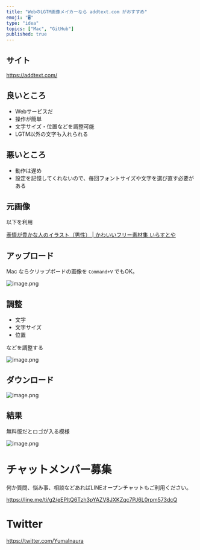 ```yaml
---
title: "WebのLGTM画像メイカーなら addtext.com がおすすめ"
emoji: "🖥"
type: "idea"
topics: ["Mac", "GitHub"]
published: true
---
```


## サイト

https://addtext.com/

## 良いところ

- Webサービスだ
- 操作が簡単
- 文字サイズ・位置などを調整可能
- LGTM以外の文字も入れられる

## 悪いところ

- 動作は遅め
- 設定を記憶してくれないので、毎回フォントサイズや文字を選び直す必要がある


## 元画像

以下を利用

[表情が豊かな人のイラスト（男性） | かわいいフリー素材集 いらすとや](https://www.irasutoya.com/2016/11/blog-post_751.html) 

## アップロード

Mac ならクリップボードの画像を `Command+V` でもOK。

![image.png](https://qiita-image-store.s3.amazonaws.com/0/89618/5eb35ebb-a0b7-7733-2522-337f8384fc02.png)

## 調整

- 文字
- 文字サイズ
- 位置

などを調整する

![image.png](https://qiita-image-store.s3.amazonaws.com/0/89618/1a146512-7067-b983-7072-d152b5f2fb1a.png)

## ダウンロード


![image.png](https://qiita-image-store.s3.amazonaws.com/0/89618/2150b2e3-c1ca-2581-ba26-2c48c54dff9c.png)

## 結果

無料版だとロゴが入る模様

![image.png](https://qiita-image-store.s3.amazonaws.com/0/89618/685dcdf6-e68c-6061-a289-63d23b62570b.png)








<!-- Update From Qiita API -->

# チャットメンバー募集


何か質問、悩み事、相談などあればLINEオープンチャットもご利用ください。

https://line.me/ti/g2/eEPltQ6Tzh3pYAZV8JXKZqc7PJ6L0rpm573dcQ





# Twitter


https://twitter.com/YumaInaura


<!-- Update From Qiita API -->


